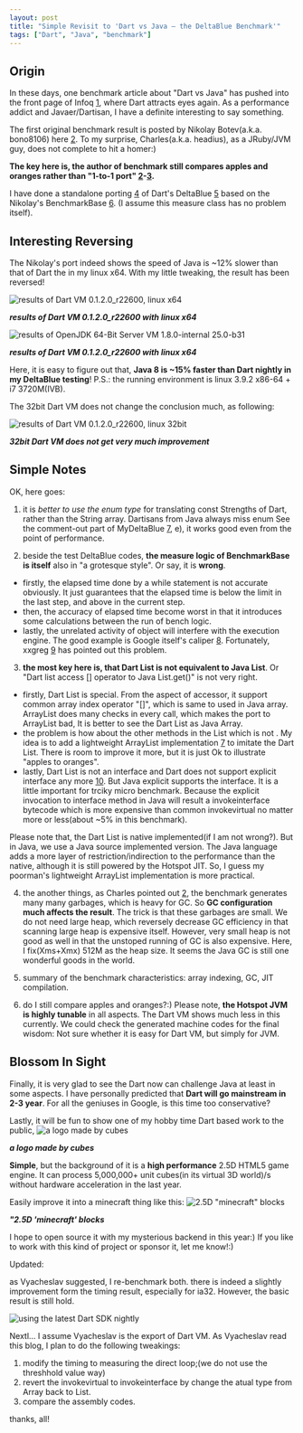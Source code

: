 ```yaml
---
layout: post
title: "Simple Revisit to 'Dart vs Java — the DeltaBlue Benchmark'"
tags: ["Dart", "Java", "benchmark"]
---
```


## Origin
In these days, one benchmark article about "Dart vs Java" has pushed into the front page of Infoq [1], where Dart attracts eyes again. As a performance addict and Javaer/Dartisan, I have a definite interesting to say something.

The first original benchmark result is posted by Nikolay Botev(a.k.a. bono8106) here [2]. To my surprise, Charles(a.k.a. headius), as a JRuby/JVM guy, does not complete to hit a homer:) 

**The key here is, the author of benchmark still compares apples and oranges rather than "1-to-1 port" [2]-[3].**

I have done a standalone porting [4] of Dart's DeltaBlue [5] based on the Nikolay's BenchmarkBase [6]. (I assume this measure class has no problem itself).


## Interesting Reversing
The Nikolay's port indeed shows the speed of Java is ~12% slower than that of Dart the in my linux x64. With my little tweaking, the result has been reversed!

![results of Dart VM 0.1.2.0_r22600, linux x64](/assets/img/posts/simple_img/dartvm_linux64.png)

_**results of Dart VM 0.1.2.0_r22600 with linux x64**_

![results of OpenJDK 64-Bit Server VM 1.8.0-internal 25.0-b31](/assets/img/posts/simple_img/java8_linux64.png)

_**results of Dart VM 0.1.2.0_r22600 with linux x64**_

Here, it is easy to figure out that, **Java 8 is ~15% faster than Dart nightly in my DeltaBlue testing**! P.S.: the running environment is linux 3.9.2 x86-64 + i7 3720M(IVB). 

The 32bit Dart VM does not change the conclusion much, as following:

![results of Dart VM 0.1.2.0_r22600, linux 32bit](/assets/img/posts/simple_img/dartvm_linux32.png)

_**32bit Dart VM does not get very much improvement**_


## Simple Notes
OK, here goes: 

1. it is *better to use the enum type* for translating const Strengths of Dart, rather than the String array. Dartisans from Java always miss enum See the comment-out part of MyDeltaBlue [7], e), it works good even from the point of performance. 

2. beside the test DeltaBlue codes, **the measure logic of BenchmarkBase is itself** also in "a grotesque style". Or say, it is **wrong**. 
  * firstly, the elapsed time done by a while statement is not accurate obviously. It just guarantees that the elapsed time is below the limit in the last step, and above in the current step. 
  * then, the accuracy of elapsed time become worst in that it introduces some calculations between the run of bench logic. 
  * lastly, the unrelated activity of object will interfere with the execution engine.
The good example is Google itself's caliper [8]. Fortunately, xxgreg [9] has pointed out this problem.

3. **the most key here is, that Dart List is not equivalent to Java List**. Or "Dart list access [] operator to Java List.get()" is not very right.
  * firstly, Dart List is special. From the aspect of accessor, it support common array index operator "[]", which is same to used in Java array. ArrayList does many checks in every call, which makes the port to ArrayList bad, It is better to see the Dart List as Java Array. 
  * the problem is how about the other methods in the List which is not . My idea is to add a lightweight ArrayList implementation [7] to imitate the Dart List. There is room to improve it more, but it is just Ok to illustrate "apples to oranges".
  * lastly, Dart List is not an interface and Dart does not support explicit interface any more [10]. But Java explicit supports the interface. It is a little important for trciky micro benchmark. Because the explicit invocation to interface method in Java will result a invokeinterface bytecode which is more expensive than common invokevirtual no matter more or less(about ~5% in this benchmark).

Please note that, the Dart List is native implemented(if I am not wrong?). But in Java, we use a Java source implemented version. The Java language adds a more layer of restriction/indirection to the performance than the native, although it is still powered by the Hotspot JIT. So, I guess my poorman's lightweight ArrayList implementation is more practical.

4. the another things, as Charles pointed out [2], the benchmark generates many many garbages, which is heavy for GC. So **GC configuration much affects the result**. 
The trick is that these garbages are small. We do not need large heap, which reversely decrease GC efficiency in that scanning large heap is expensive itself. However, very small heap is not good as well in that the unstoped running of GC is also expensive. Here, I fix(Xms+Xmx) 512M as the heap size. It seems the Java GC is still one wonderful goods in the world.

5. summary of the benchmark characteristics: array indexing, GC, JIT compilation.

6. do I still compare apples and oranges?:) Please note, **the Hotspot JVM is highly tunable** in all aspects. The Dart VM shows much less in this currently. We could check the generated machine codes for the final wisdom: Not sure whether it is easy for Dart VM, but simply for JVM.


## Blossom In Sight
Finally, it is very glad to see the Dart now can challenge Java at least in some aspects. I have personally predicted that **Dart will go mainstream in 2-3 year**. For all the geniuses in Google, is this time too conservative?

Lastly, it will be fun to show one of my hobby time Dart based work to the public,
![a logo made by cubes](/assets/img/posts/simple_img/cubee_logo.png)

_**a logo made by cubes**_

**Simple**, but the background of it is a **high performance** 2.5D HTML5 game engine. It can process 5,000,000+ unit cubes(in its virtual 3D world)/s without hardware acceleration in the last year.

Easily improve it into a minecraft thing like this:
![2.5D "minecraft" blocks](/assets/img/posts/simple_img/engine_early.png)

_**"2.5D 'minecraft' blocks**_

I hope to open source it with my mysterious backend in this year:) If you like to work with this kind of project or sponsor it, let me know!:)

Updated:

as Vyacheslav suggested, I re-benchmark both. there is indeed a slightly improvement form the timing result, especially for ia32. However, the basic result is still hold. 

![using the latest Dart SDK nightly](/assets/img/posts/simple_img/latest_benchmark_snapshot.png)

Nextl... I assume Vyacheslav is the export of Dart VM. As Vyacheslav read this blog, I plan to do the following tweakings: 
1. modify the timing to measuring the direct loop;(we do not use the threshhold value way)
2. revert the invokevirtual to invokeinterface by change the atual type from Array back to List.
3. compare the assembly codes.

thanks, all! 


[1]: http://www.infoq.com/news/2013/05/Dart-Java-DeltaBlue 
[2]: http://bonovox.be/blog/?p=128
[3]: http://www.reddit.com/r/programming/comments/1e2jhr/dart_vs_java_the_deltablue_benchmark/
[4]: https://github.com/jinmingjian/benchmark_harness_java 
[5]: https://github.com/dart-lang/benchmark_harness/
[6]: https://github.com/bono8106/benchmark_harness_java
[7]: https://github.com/jinmingjian/benchmark_harness_java/blob/master/deltablue/src/example/MyDeltaBlue.java
[8]: http://code.google.com/p/caliper
[9]: https://github.com/xxgreg/deltablue
[10]: http://www.dartlang.org/articles/m1-language-changes/#no-explicit-interfaces